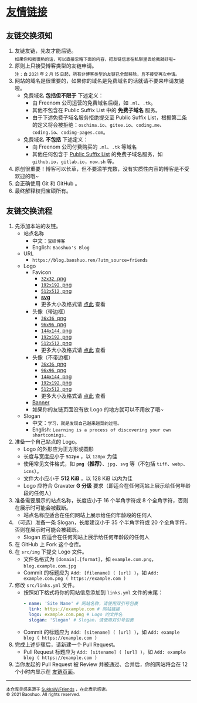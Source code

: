 # [友情链接](https://blog.baoshuo.ren/friends/)

## 友链交换须知

1. 友链友链，先友才能后链。<br>
   <sub>如果你和我很熟的话，可以直接忽略下面的内容，把友链信息在私聊里丢给我就好啦~</sub>
2. 原则上只接受博客类型的友链申请。<br>
   <sub>注：自 2021 年 2 月 15 日起，所有非博客类型的友链已全部移除，且不接受再次申请。</sub>
3. 网站的域名是很重要的，如果你的域名是免费域名的话就请不要来申请友链啦。
   - 免费域名 **包括但不限于** 下述定义：
     - 由 Freenom 公司运营的免费域名后缀，如 `.ml`、`.tk`。
     - 其他不包含在 Public Suffix List 中的 **免费子域名** 服务。
     - 由于下述免费子域名服务拒绝提交至 Public Suffix List，根据第二条的定义将会被拒绝：`oschina.io`、`gitee.io`、`coding.me`、`coding.io`、`coding-pages.com`。
   - 免费域名 **不包括** 下述定义：
     - 向 Freenom 公司付费购买的 `.ml`、`.tk` 等域名
     - 其他任何包含于 [Public Suffix List](https://publicsuffix.org/list/) 的免费子域名服务，如 `github.io`，`gitlab.io`，`now.sh` 等。
4. 原创很重要！博客可以长草，但不要滥竽充数，没有实质性内容的博客是不受欢迎的哦~
5. 会正确使用 Git 和 GitHub 。
6. 最终解释权归宝硕所有。

## 友链交换流程

1. 先添加本站的友链。
   - 站点名称
     - 中文：`宝硕博客`
     - English: `Baoshuo's Blog`
   - URL
     - `https://blog.baoshuo.ren/?utm_source=friends`
   - Logo
     - Favicon
       - [`32x32`, png](https://cdn.jsdelivr.net/npm/bsi/favicon/32x32.png)
       - [`192x192`, png](https://cdn.jsdelivr.net/npm/bsi/favicon/192x192.png)
       - [`512x512`, png](https://cdn.jsdelivr.net/npm/bsi/favicon/512x512.png)
       - [**svg**](https://cdn.jsdelivr.net/npm/bsi/favicon/favicon.svg)
       - 更多大小及格式请 [点此](https://cdn.jsdelivr.net/npm/bsi/favicon/) 查看
     - 头像（带边框）
       - [`36x36`, png](https://cdn.jsdelivr.net/npm/bsi/avatar-with-border/36x36.png)
       - [`96x96`, png](https://cdn.jsdelivr.net/npm/bsi/avatar-with-border/96x96.png)
       - [`144x144`, png](https://cdn.jsdelivr.net/npm/bsi/avatar-with-border/144x144.png)
       - [`192x192`, png](https://cdn.jsdelivr.net/npm/bsi/avatar-with-border/192x192.png)
       - [`512x512`, png](https://cdn.jsdelivr.net/npm/bsi/avatar-with-border/512x512.png)
       - 更多大小及格式请 [点此](https://cdn.jsdelivr.net/npm/bsi/avatar-with-border/) 查看
     - 头像（不带边框）
       - [`36x36`, png](https://cdn.jsdelivr.net/npm/bsi/avatar/36x36.png)
       - [`96x96`, png](https://cdn.jsdelivr.net/npm/bsi/avatar/96x96.png)
       - [`144x144`, png](https://cdn.jsdelivr.net/npm/bsi/avatar/144x144.png)
       - [`192x192`, png](https://cdn.jsdelivr.net/npm/bsi/avatar/192x192.png)
       - [`512x512`, png](https://cdn.jsdelivr.net/npm/bsi/avatar/512x512.png)
       - 更多大小及格式请 [点此](https://cdn.jsdelivr.net/npm/bsi/avatar/) 查看
     - [Banner](https://cdn.jsdelivr.net/npm/bsi/banner/)
     - 如果你的友链页面没有放 Logo 的地方就可以不用放了哦~
   - Slogan
     - 中文：`学习，就是发现自己越来越菜的过程。`
     - English: `Learning is a process of discovering your own shortcomings.`
2. 准备一个自己站点的 Logo。
   - Logo 的外形应为正方形或圆形
   - 长度与宽度应小于 **`512px`** ，以 `128px` 为佳
   - 使用常见文件格式，如 **`png`（推荐）**、`jpg`、`svg` 等（不包括 `tiff`、`webp`、`icns`）。
   - 文件大小应小于 **512 KiB** ，以 128 KiB 以内为佳
   - Logo 应符合 Gravater **G 分级** 要求（即适合在任何网站上展示给任何年龄段的任何人）
3. 准备需要展示的站点名称，长度应小于 16 个半角字符或 8 个全角字符，否则在展示时可能会被截断。
   - 站点名称应适合在任何网站上展示给任何年龄段的任何人
4. （可选）准备一条 Slogan，长度建议小于 35 个半角字符或 20 个全角字符，否则在展示时可能会被截断。
   - Slogan 应适合在任何网站上展示给任何年龄段的任何人
5. 在 GitHub 上 Fork 这个仓库。
6. 在 `src/img` 下提交 Logo 文件。
   - 文件名格式为 `[domain].[format]`，如 `example.com.png`，`blog.example.com.jpg`
   - Commit 的标题应为 `Add: [filename] ( [url] )`，如 `Add: example.com.png ( https://example.com )`
7. 修改 `src/links.yml` 文件。
   - 按照如下格式将你的网站信息添加到 `links.yml` 文件的末尾：
     ```yml
     - name: 'Site Name' # 网站名称，请使用双引号包裹
       link: https://example.com # 网站链接
       logo: example.com.png # Logo 的文件名
       slogan: 'Slogan' # Slogan，请使用双引号包裹
     ```
   - Commit 的标题应为 `Add: [sitename] ( [url] )`，如 `Add: example blog ( https://example.com )`
8. 完成上述步骤后，请新建一个 Pull Request。
   - Pull Request 标题应为 `Add: [sitename] ( [url] )`，如 `Add: example blog ( https://example.com )`
9. 当你发起的 Pull Request 被 Review 并被通过、合并后，你的网站将会在 12 个小时内显示在 [友链页面](https://blog.baoshuo.ren/friends/)。

---

<sub>本仓库灵感来源于 <a href="https://github.com/SukkaW/Friends">SukkaW/Friends</a> ，在此表示感谢。</sub><br>
<sub>&copy; 2021 Baoshuo. All rights reserved.</sub>
